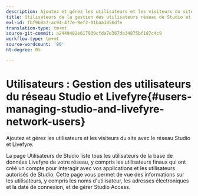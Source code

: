 ```yaml
---
description: Ajoutez et gérez les utilisateurs et les visiteurs du site avec le réseau Studio et Livefyre.
title: Utilisateurs de la gestion des utilisateurs réseau de Studio et Livefyre
exl-id: fbf9b8a7-ac94-477e-9ef2-01baa3856dfe
translation-type: tm+mt
source-git-commit: a2449482e617939cfda7e367da34875bf187c4c9
workflow-type: tm+mt
source-wordcount: '90'
ht-degree: 0%

---
```


# Utilisateurs : Gestion des utilisateurs du réseau Studio et Livefyre{#users-managing-studio-and-livefyre-network-users}

Ajoutez et gérez les utilisateurs et les visiteurs du site avec le réseau Studio et Livefyre.

La page Utilisateurs de Studio liste tous les utilisateurs de la base de données Livefyre de votre réseau, y compris les utilisateurs finaux qui ont créé un compte pour interagir avec vos applications et les utilisateurs autorisés de Studio. Cette page vous permet de vue des informations sur les utilisateurs, y compris les noms d&#39;utilisateur, les adresses électroniques et la date de connexion, et de gérer Studio Access.
